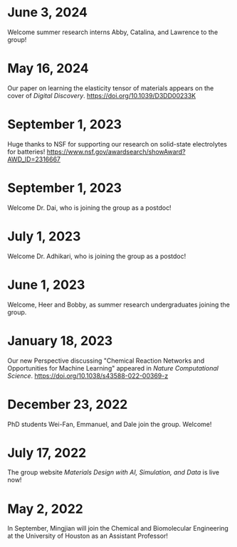 # June 3, 2024
Welcome summer research interns Abby, Catalina, and Lawrence to the group!

# May 16, 2024
Our paper on learning the elasticity tensor of materials appears on the cover of _Digital Discovery_. https://doi.org/10.1039/D3DD00233K

# September 1, 2023
Huge thanks to NSF for supporting our research on solid-state electrolytes for batteries! https://www.nsf.gov/awardsearch/showAward?AWD_ID=2316667

# September 1, 2023
Welcome Dr. Dai, who is joining the group as a postdoc!

# July 1, 2023
Welcome Dr. Adhikari, who is joining the group as a postdoc!

# June 1, 2023
Welcome, Heer and Bobby, as summer research undergraduates joining the group.

# January 18, 2023
Our new Perspective discussing "Chemical Reaction Networks and Opportunities for Machine Learning" appeared in _Nature Computational Science_. https://doi.org/10.1038/s43588-022-00369-z

# December 23, 2022
PhD students Wei-Fan, Emmanuel, and Dale join the group. Welcome!

# July 17, 2022
The group website _Materials Design with AI, Simulation, and Data_ is live now!

# May 2, 2022
In September, Mingjian will join the Chemical and Biomolecular Engineering at the University of Houston as an Assistant Professor!
